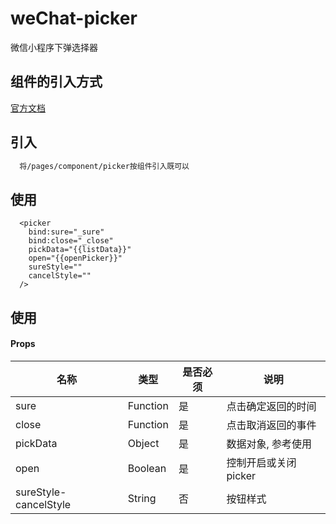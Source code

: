 # weChat-picker
微信小程序下弹选择器


## 组件的引入方式
  [官方文档](https://developers.weixin.qq.com/miniprogram/dev/framework/custom-component/)
  
## 引入
```txt
  将/pages/component/picker按组件引入既可以
```

## 使用
``` wxml
  <picker
    bind:sure="_sure" 
    bind:close="_close" 
    pickData="{{listData}}" 
    open="{{openPicker}}"
    sureStyle=""
    cancelStyle=""
  />
```



## 使用
#### Props
| 名称             | 类型            | 是否必须             | 说明                                         |
| ----------------| ---------------- | ---------------| ------------------------------------------|
| sure            | Function         |   是           |  点击确定返回的时间   |
| close           | Function          | 是            | 点击取消返回的事件    |
| pickData        | Object            | 是            | 数据对象, 参考使用    |
| open            | Boolean           | 是             | 控制开启或关闭picker |
| sureStyle-cancelStyle | String      | 否             | 按钮样式             |
